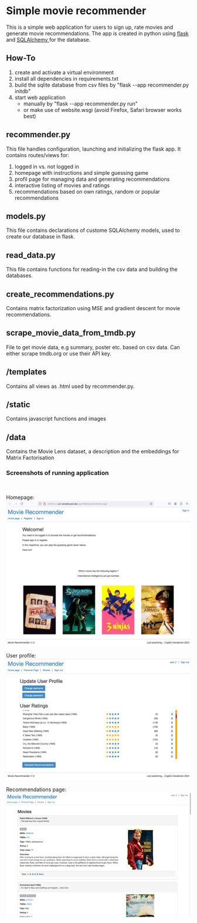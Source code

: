 # Simple movie recommender


This is a simple web application for users to sign up, rate movies and generate movie recommendations. The app is created in python using <a href="https://flask.palletsprojects.com/en/3.0.x/">flask</a> and <a href="https://flask-sqlalchemy.palletsprojects.com/en/2.x/quickstart/">SQLAlchemy </a>for the database. 

## How-To 
1. create and activate a virtual environment <br>
2. install all dependencies in requirements.txt
3. build the sqlite database from csv files by 
	"flask --app recommender.py initdb"	
4. start web application
	* manually by
		"flask --app recommender.py run"
	* or make use of website.wsgi
		(avoid Firefox, Safari browser works best)

## recommender.py
This file handles configuration, launching and initializing the flask app. 
It contains routes/views for: <br>

1. logged in vs. not logged in
2. homepage with instructions and simple guessing game
3. profil page for managing data and generating recommendations
4. interactive listing of movies and ratings <br>
5. recommendations based on own ratings, random or popular recommendations

## models.py
This file contains declarations of custome SQLAlchemy models, used to create our database in flask. <br>

## read\_data.py
This file contains functions for reading-in the csv data and building the databases.<br>

## create\_recommendations.py
Contains matrix factorization using MSE and gradient descent for movie recommendations.

## scrape\_movie\_data\_from\_tmdb.py
File to get movie data, e.g summary, poster etc. based on csv data. Can either scrape tmdb.org or use their API key.

## /templates
Contains all views as .html used by recommender.py.

## /static
Contains javascript functions and images

## /data 
Contains the Movie Lens dataset, a description and the embeddings for Matrix Factorisation

### Screenshots of running application 
<br>

Homepage: 
<br>
<img src="static/home_page.jpeg" >
<br>

User profile: 
<br>
<img src="static/user_ratings.jpeg" >
<br>

Recommendations page: 
<br>
<img src="static/recommendations.jpeg" >
<br>